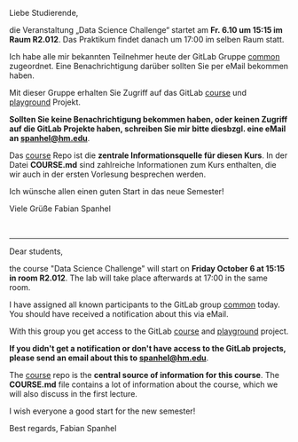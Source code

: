 Liebe Studierende,

die Veranstaltung „Data Science Challenge“ startet am **Fr. 6.10 um 15:15 im Raum R2.012**. Das Praktikum findet danach um 17:00 im selben Raum statt.

Ich habe alle mir bekannten Teilnehmer heute der GitLab Gruppe [common](https://gitlab.lrz.de/groups/dsc/2023/common) zugeordnet. Eine Benachrichtigung darüber sollten Sie per eMail bekommen haben.

Mit dieser Gruppe erhalten Sie Zugriff auf das GitLab [course](https://gitlab.lrz.de/dsc/2023/course) und [playground](https://gitlab.lrz.de/dsc/2023/playground) Projekt.

**Sollten Sie keine Benachrichtigung bekommen haben, oder keinen Zugriff auf die GitLab Projekte haben, schreiben Sie mir bitte diesbzgl. eine eMail an spanhel@hm.edu**.

Das [course](https://gitlab.lrz.de/dsc/2023/course)  Repo ist die **zentrale Informationsquelle für diesen Kurs**. In der Datei **COURSE.md** sind zahlreiche Informationen zum Kurs enthalten, die wir auch in der ersten Vorlesung besprechen werden.

Ich wünsche allen einen guten Start in das neue Semester!

Viele Grüße
Fabian Spanhel

<br>

-------

Dear students,

the course "Data Science Challenge" will start on **Friday October 6 at 15:15 in room R2.012**. The lab will take place afterwards at 17:00 in the same room.

I have assigned all known participants to the GitLab group [common](https://gitlab.lrz.de/groups/dsc/2023/common) today. You should have received a notification about this via eMail.

With this group you get access to the GitLab [course](https://gitlab.lrz.de/dsc/2023/course) and [playground](https://gitlab.lrz.de/dsc/2023/playground) project.

**If you didn't get a notification or don't have access to the GitLab projects, please send an email about this to spanhel@hm.edu**.

The [course](https://gitlab.lrz.de/dsc/2023/course) repo is the **central source of information for this course**. The **COURSE.md** file contains a lot of information about the course, which we will also discuss in the first lecture.

I wish everyone a good start for the new semester!

Best regards,
Fabian Spanhel
